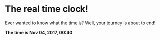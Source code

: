 # The real time clock!

Ever wanted to know what the time is? Well, your journey is about to end!

**The time is Nov 04, 2017, 00:40**